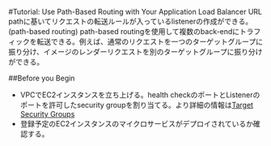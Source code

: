 #Tutorial: Use Path-Based Routing with Your Application Load Balancer
URL pathに基いてリクエストの転送ルールが入っているlistenerの作成ができる。(path-based routing) path-based routingを使用して複数のback-endにトラフィックを転送できる。例えば、通常のリクエストを一つのターゲットグループに振り分け、イメージのレンダーリクエストを別のターゲットグループに振り分けができる。

##Before you Begin
* VPCでEC2インスタンスを立ち上げる。health checkのポートとListenerのポートを許可したsecurity groupを割り当てる。より詳細の情報は[Target Security Groups](http://docs.aws.amazon.com/elasticloadbalancing/latest/application/target-group-register-targets.html#target-security-groups)
* 登録予定のEC2インスタンスのマイクロサービスがデプロイされているか確認する。